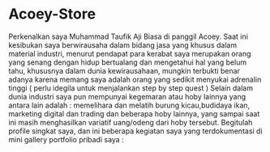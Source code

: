 # Acoey-Store
Perkenalkan saya Muhammad Taufik Aji Biasa di panggil Acoey. Saat ini kesibukan saya berwirausaha dalam bidang jasa yang khusus dalam material industri, menurut pendapat para kerabat saya merupakan orang yang senang dengan hidup bertualang dan mengetahui hal yang belum tahu, khususnya dalam dunia kewirausahaan, mungkin terbukti benar adanya karena memang saya adalah orang yang sedikit menyukai adrenalin tinggi ( perlu idegila untuk menjalankan step by step quest ) Selain dalam dunia industri saya pun mempunyai kegemaran atau hoby lainnya yang antara lain adalah : memelihara dan melatih burung kicau,budidaya ikan, marketing digital dan trading dan beberapa hoby lainnya, yang sampai saat ini masih menghasilkan variatif uang/odeng  dari hoby tersebut. Begitulah profile singkat saya, dan ini beberapa kegiatan saya yang terdokumentasi di mini gallery portfolio pribadi saya :
